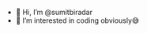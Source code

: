 - 👋 Hi, I’m @sumitbiradar
- 👀 I’m interested in coding obviously😅

<!---
sumittbiradar/sumittbiradar is a ✨ special ✨ repository because its `README.md` (this file) appears on your GitHub profile.
You can click the Preview link to take a look at your changes.
--->
